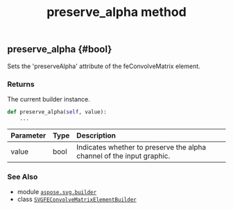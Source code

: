﻿---
title: preserve_alpha method
second_title: Aspose.SVG for Python via .NET API References
description: 
type: docs
weight: 110
url: /python-net/aspose.svg.builder/svgfeconvolvematrixelementbuilder/preserve_alpha/
is_root: false
---

## preserve_alpha {#bool}

Sets the 'preserveAlpha' attribute of the feConvolveMatrix element.


### Returns 


The current builder instance.


```python
def preserve_alpha(self, value):
    ...
```


| Parameter | Type | Description |
| :- | :- | :- |
| value | bool | Indicates whether to preserve the alpha channel of the input graphic. |



### See Also
* module [`aspose.svg.builder`](../../)
* class [`SVGFEConvolveMatrixElementBuilder`](/svg/python-net/aspose.svg.builder/svgfeconvolvematrixelementbuilder)
